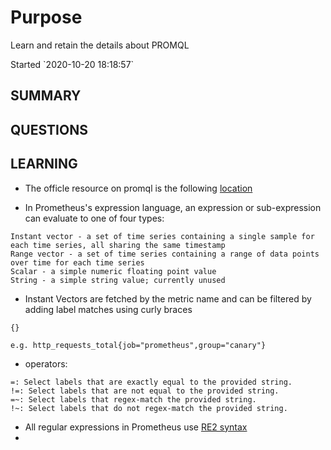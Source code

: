 # Purpose

Learn and retain the details about PROMQL

<p>Started `2020-10-20 18:18:57`</p>


## SUMMARY





## QUESTIONS




## LEARNING

* The officle resource on promql is the following [location](https://prometheus.io/docs/prometheus/latest/querying/basics/)

* In Prometheus's expression language, an expression or sub-expression can evaluate to one of four types:

```
Instant vector - a set of time series containing a single sample for each time series, all sharing the same timestamp
Range vector - a set of time series containing a range of data points over time for each time series
Scalar - a simple numeric floating point value
String - a simple string value; currently unused
```

* Instant Vectors are fetched by the metric name and can be filtered by adding label matches using curly braces 
```
{}
```

`e.g. http_requests_total{job="prometheus",group="canary"}`


* operators:
```
=: Select labels that are exactly equal to the provided string.
!=: Select labels that are not equal to the provided string.
=~: Select labels that regex-match the provided string.
!~: Select labels that do not regex-match the provided string.
```


* All regular expressions in Prometheus use [RE2 syntax](https://github.com/google/re2/wiki/Syntax)
* 
